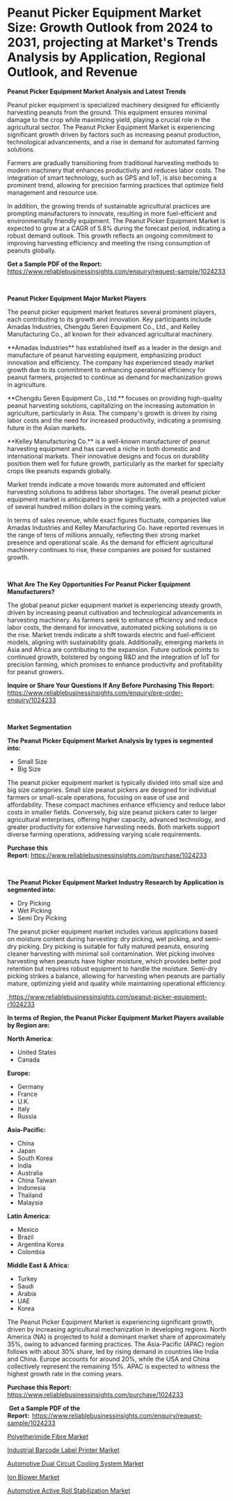 <p><h1>Peanut Picker Equipment Market Size: Growth Outlook from 2024 to 2031, projecting at Market's Trends Analysis by Application, Regional Outlook, and Revenue</h1></p><p><strong>Peanut Picker Equipment Market Analysis and Latest Trends</strong></p>
<p><p>Peanut picker equipment is specialized machinery designed for efficiently harvesting peanuts from the ground. This equipment ensures minimal damage to the crop while maximizing yield, playing a crucial role in the agricultural sector. The Peanut Picker Equipment Market is experiencing significant growth driven by factors such as increasing peanut production, technological advancements, and a rise in demand for automated farming solutions. </p><p>Farmers are gradually transitioning from traditional harvesting methods to modern machinery that enhances productivity and reduces labor costs. The integration of smart technology, such as GPS and IoT, is also becoming a prominent trend, allowing for precision farming practices that optimize field management and resource use. </p><p>In addition, the growing trends of sustainable agricultural practices are prompting manufacturers to innovate, resulting in more fuel-efficient and environmentally friendly equipment. The Peanut Picker Equipment Market is expected to grow at a CAGR of 5.8% during the forecast period, indicating a robust demand outlook. This growth reflects an ongoing commitment to improving harvesting efficiency and meeting the rising consumption of peanuts globally.</p></p>
<p><strong>Get a Sample PDF of the Report:&nbsp;</strong> <a href="https://www.reliablebusinessinsights.com/enquiry/request-sample/1024233">https://www.reliablebusinessinsights.com/enquiry/request-sample/1024233</a></p>
<p>&nbsp;</p>
<p><strong>Peanut Picker Equipment Major Market Players</strong></p>
<p><p>The peanut picker equipment market features several prominent players, each contributing to its growth and innovation. Key participants include Amadas Industries, Chengdu Seren Equipment Co., Ltd., and Kelley Manufacturing Co., all known for their advanced agricultural machinery.</p><p>**Amadas Industries** has established itself as a leader in the design and manufacture of peanut harvesting equipment, emphasizing product innovation and efficiency. The company has experienced steady market growth due to its commitment to enhancing operational efficiency for peanut farmers, projected to continue as demand for mechanization grows in agriculture.</p><p>**Chengdu Seren Equipment Co., Ltd.** focuses on providing high-quality peanut harvesting solutions, capitalizing on the increasing automation in agriculture, particularly in Asia. The company's growth is driven by rising labor costs and the need for increased productivity, indicating a promising future in the Asian markets.</p><p>**Kelley Manufacturing Co.** is a well-known manufacturer of peanut harvesting equipment and has carved a niche in both domestic and international markets. Their innovative designs and focus on durability position them well for future growth, particularly as the market for specialty crops like peanuts expands globally.</p><p>Market trends indicate a move towards more automated and efficient harvesting solutions to address labor shortages. The overall peanut picker equipment market is anticipated to grow significantly, with a projected value of several hundred million dollars in the coming years.</p><p>In terms of sales revenue, while exact figures fluctuate, companies like Amadas Industries and Kelley Manufacturing Co. have reported revenues in the range of tens of millions annually, reflecting their strong market presence and operational scale. As the demand for efficient agricultural machinery continues to rise, these companies are poised for sustained growth.</p></p>
<p>&nbsp;</p>
<p><strong>What Are The Key Opportunities For Peanut Picker Equipment Manufacturers?</strong></p>
<p><p>The global peanut picker equipment market is experiencing steady growth, driven by increasing peanut cultivation and technological advancements in harvesting machinery. As farmers seek to enhance efficiency and reduce labor costs, the demand for innovative, automated picking solutions is on the rise. Market trends indicate a shift towards electric and fuel-efficient models, aligning with sustainability goals. Additionally, emerging markets in Asia and Africa are contributing to the expansion. Future outlook points to continued growth, bolstered by ongoing R&D and the integration of IoT for precision farming, which promises to enhance productivity and profitability for peanut growers.</p></p>
<p><strong>Inquire or Share Your Questions If Any Before Purchasing This Report:</strong> <a href="https://www.reliablebusinessinsights.com/enquiry/pre-order-enquiry/1024233">https://www.reliablebusinessinsights.com/enquiry/pre-order-enquiry/1024233</a></p>
<p>&nbsp;</p>
<p><strong>Market Segmentation</strong></p>
<p><strong>The Peanut Picker Equipment Market Analysis by types is segmented into:</strong></p>
<p><ul><li>Small Size</li><li>Big Size</li></ul></p>
<p><p>The peanut picker equipment market is typically divided into small size and big size categories. Small size peanut pickers are designed for individual farmers or small-scale operations, focusing on ease of use and affordability. These compact machines enhance efficiency and reduce labor costs in smaller fields. Conversely, big size peanut pickers cater to larger agricultural enterprises, offering higher capacity, advanced technology, and greater productivity for extensive harvesting needs. Both markets support diverse farming operations, addressing varying scale requirements.</p></p>
<p><strong>Purchase this Report:&nbsp;</strong><a href="https://www.reliablebusinessinsights.com/purchase/1024233">https://www.reliablebusinessinsights.com/purchase/1024233</a></p>
<p>&nbsp;</p>
<p><strong>The Peanut Picker Equipment Market Industry Research by Application is segmented into:</strong></p>
<p><ul><li>Dry Picking</li><li>Wet Picking</li><li>Semi Dry Picking</li></ul></p>
<p><p>The peanut picker equipment market includes various applications based on moisture content during harvesting: dry picking, wet picking, and semi-dry picking. Dry picking is suitable for fully matured peanuts, ensuring cleaner harvesting with minimal soil contamination. Wet picking involves harvesting when peanuts have higher moisture, which provides better pod retention but requires robust equipment to handle the moisture. Semi-dry picking strikes a balance, allowing for harvesting when peanuts are partially mature, optimizing yield and quality while maintaining operational efficiency.</p></p>
<p><a href="https://www.reliablebusinessinsights.com/peanut-picker-equipment-r1024233">&nbsp;https://www.reliablebusinessinsights.com/peanut-picker-equipment-r1024233</a></p>
<p><strong>In terms of Region, the Peanut Picker Equipment Market Players available by Region are:</strong></p>
<p>
    <p> <strong> North America: </strong>
        <ul>
            <li>United States</li>
            <li>Canada</li>
        </ul>
        </p> 
    <p> <strong> Europe: </strong>
        <ul>
            <li>Germany</li>
            <li>France</li>
            <li>U.K.</li>
            <li>Italy</li>
            <li>Russia</li>
        </ul>
        </p> 
    <p> <strong> Asia-Pacific: </strong>
        <ul>
            <li>China</li>
            <li>Japan</li>
            <li>South Korea</li>
            <li>India</li>
            <li>Australia</li>
            <li>China Taiwan</li>
            <li>Indonesia</li>
            <li>Thailand</li>
            <li>Malaysia</li>
        </ul>
        </p> 
    <p> <strong> Latin America: </strong>
        <ul>
            <li>Mexico</li>
            <li>Brazil</li>
            <li>Argentina Korea</li>
            <li>Colombia</li>
        </ul>
        </p> 
    <p> <strong> Middle East & Africa: </strong>
        <ul>
            <li>Turkey</li>
            <li>Saudi</li>
            <li>Arabia</li>
            <li>UAE</li>
            <li>Korea</li>
        </ul>
    </p>
    </p>
<p><p>The Peanut Picker Equipment Market is experiencing significant growth, driven by increasing agricultural mechanization in developing regions. North America (NA) is projected to hold a dominant market share of approximately 35%, owing to advanced farming practices. The Asia-Pacific (APAC) region follows with about 30% share, led by rising demand in countries like India and China. Europe accounts for around 20%, while the USA and China collectively represent the remaining 15%. APAC is expected to witness the highest growth rate in the coming years.</p></p>
<p><strong>Purchase this Report: </strong><a href="https://www.reliablebusinessinsights.com/purchase/1024233">https://www.reliablebusinessinsights.com/purchase/1024233</a></p>
<p>&nbsp;<strong>Get a Sample PDF of the Report:&nbsp;&nbsp;</strong><a href="https://www.reliablebusinessinsights.com/enquiry/request-sample/1024233">https://www.reliablebusinessinsights.com/enquiry/request-sample/1024233</a></p>
<p><strong></strong></p>
<p><p><a href="https://issuu.com/reportprime-2/docs/polyetherimide-fibre-market-size-20_d42f187ef51d8b">Polyetherimide Fibre Market</a></p><p><a href="https://www.linkedin.com/pulse/market-dynamics-future-trends-global-industrial-barcode-label-1frff?trackingId=Ks2FGJYoTqmuBiNiH6VWIg%3D%3D">Industrial Barcode Label Printer Market</a></p><p><a href="https://github.com/MonroeBullock54/Market-Research-Report-List-1/blob/main/automotive-dual-circuit-cooling-system-market.md">Automotive Dual Circuit Cooling System Market</a></p><p><a href="https://www.linkedin.com/pulse/global-ion-blower-market-analysis-trends-forecasts-growth-opportunities-h88mf?trackingId=dRNFhzrlR4y0JOWXXfsSQA%3D%3D">Ion Blower Market</a></p><p><a href="https://github.com/MegiBogdani1953/Market-Research-Report-List-1/blob/main/automotive-active-roll-stabilization-market.md">Automotive Active Roll Stabilization Market</a></p></p>